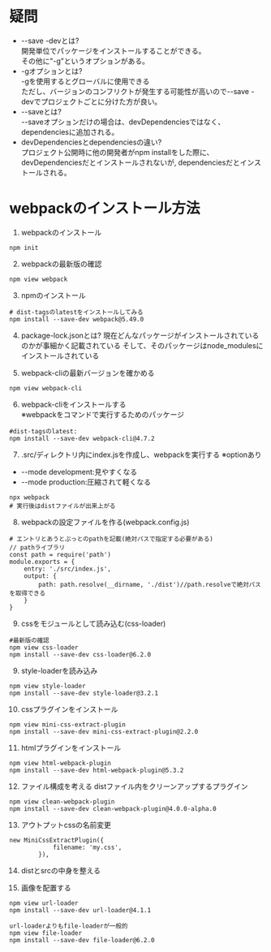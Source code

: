 # 疑問
- --save -devとは?<br>
開発単位でパッケージをインストールすることができる。<br>
その他に"-g"というオプションがある。
- -gオプションとは?<br>
-gを使用するとグローバルに使用できる<br>
ただし、バージョンのコンフリクトが発生する可能性が高いので--save -devでプロジェクトごとに分けた方が良い。
- --saveとは?<br>
--saveオプションだけの場合は、devDependenciesではなく、dependenciesに追加される。
- devDependenciesとdependenciesの違い?<br>
プロジェクト公開時に他の開発者がnpm installをした際に、devDependenciesだとインストールされないが,
dependenciesだとインストールされる。



# webpackのインストール方法
1. webpackのインストール
```
npm init
```

2. webpackの最新版の確認
```
npm view webpack
```

3. npmのインストール
```
# dist-tagsのlatestをインストールしてみる
npm install --save-dev webpack@5.49.0
```

4. package-lock.jsonとは?
現在どんなパッケージがインストールされているのかが事細かく記載されている
そして、そのパッケージはnode_modulesにインストールされている

5. webpack-cliの最新バージョンを確かめる
```
npm view webpack-cli
```

6. webpack-cliをインストールする<br>
※webpackをコマンドで実行するためのパッケージ
```
#dist-tagsのlatest:
npm install --save-dev webpack-cli@4.7.2
```

7. .src/ディレクトリ内にindex.jsを作成し、webpackを実行する
※optionあり
- --mode development:見やすくなる
- --mode production:圧縮されて軽くなる
```
npx webpack
# 実行後はdistファイルが出来上がる
```

8. webpackの設定ファイルを作る(webpack.config.js)
```
# エントリとあうとぷっとのpathを記載(絶対パスで指定する必要がある)
// pathライブラリ
const path = require('path')
module.exports = {
    entry: './src/index.js',
    output: {
        path: path.resolve(__dirname, './dist')//path.resolveで絶対パスを取得できる
    }
}
```

9. cssをモジュールとして読み込む(css-loader)
```
#最新版の確認
npm view css-loader
npm install --save-dev css-loader@6.2.0
```

9. style-loaderを読み込み
```
npm view style-loader
npm install --save-dev style-loader@3.2.1
```

10. cssプラグインをインストール
```
npm view mini-css-extract-plugin
npm install --save-dev mini-css-extract-plugin@2.2.0
```

11. htmlプラグインをインストール
```
npm view html-webpack-plugin
npm install --save-dev html-webpack-plugin@5.3.2
```

12. ファイル構成を考える
distファイル内をクリーンアップするプラグイン
```
npm view clean-webpack-plugin
npm install --save-dev clean-webpack-plugin@4.0.0-alpha.0
```

13. アウトプットcssの名前変更
```
new MiniCssExtractPlugin({
            filename: 'my.css',
        }),
```

14. distとsrcの中身を整える

15. 画像を配置する
```
npm view url-loader
npm install --save-dev url-loader@4.1.1

url-loaderよりもfile-loaderが一般的
npm view file-loader
npm install --save-dev file-loader@6.2.0
```
